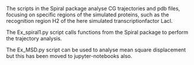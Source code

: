 The scripts in the Spiral package analyse CG trajectories and pdb files, focusing on specific regions of the simulated proteins, such as the recognition region H2 of the here simulated transcriptionfactor LacI.

The Ex_spiral1.py script calls functions from the Spiral package to perform the trajectory analysis. 

The Ex_MSD.py script can be used to analyse mean square displacement but this has been moved to jupyter-notebooks also.
